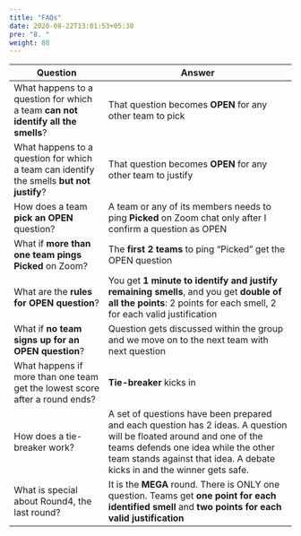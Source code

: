 ```yaml
---
title: "FAQs"
date: 2020-08-22T13:01:53+05:30
pre: "8. "
weight: 80
---
```


| Question | Answer |
| ------ | ----------- |
| What happens to a question for which a team **can not identify all the smells**? | That question becomes **OPEN** for any other team to pick |
| What happens to a question for which a team can identify the smells **but not justify**? | That question becomes **OPEN** for any other team to justify |
| How does a team **pick an OPEN** question? | A team or any of its members needs to ping **Picked** on Zoom chat only after I confirm a question as OPEN |
| What if **more than one team pings Picked** on Zoom? | The **first 2 teams** to ping “Picked” get the OPEN question |
| What are the **rules for OPEN question**? | You get **1 minute to identify and justify remaining smells**, and you get **double of all the points**: 2 points for each smell, 2 for each valid justification |
| What if **no team signs up for an OPEN question**? | Question gets discussed within the group and we move on to the next team with next question |
| What happens if more than one team get the lowest score after a round ends? | **Tie-breaker** kicks in |
| How does a tie-breaker work? | A set of questions have been prepared and each question has 2 ideas. A question will be floated around and one of the teams defends one idea while the other team stands against that idea. A debate kicks in and the winner gets safe. |
| What is special about Round4, the last round? | It is the **MEGA** round. There is ONLY one question. Teams get **one point for each identified smell** and **two points for each valid justification** |

 

